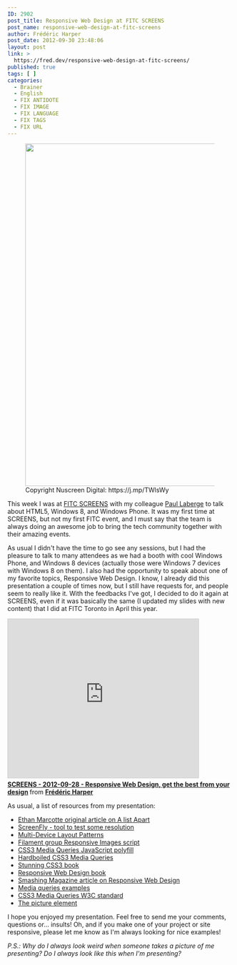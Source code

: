 ```yaml
---
ID: 2902
post_title: Responsive Web Design at FITC SCREENS
post_name: responsive-web-design-at-fitc-screens
author: Frédéric Harper
post_date: 2012-09-30 23:48:06
layout: post
link: >
  https://fred.dev/responsive-web-design-at-fitc-screens/
published: true
tags: [ ]
categories:
  - Brainer
  - English
  - FIX ANTIDOTE
  - FIX IMAGE
  - FIX LANGUAGE
  - FIX TAGS
  - FIX URL
---
```

<figure><img title="A35EiMKCYAE_t1i" src="http://fred.dev/wp-content/uploads/2012/09/A35EiMKCYAE_t1i.jpg" alt="" width="1024" height="768" /><figcaption> Copyright Nuscreen Digital: https://j.mp/TWlsWy</figcaption></figure>
This week I was at <a href="https://www.fitc.ca/events/about/?event=134" target="_blank" rel="noopener noreferrer">FITC SCREENS</a> with my colleague <a href="https://twitter.com/plaberge" target="_blank" rel="noopener noreferrer">Paul Laberge</a> to talk about HTML5, Windows 8, and Windows Phone. It was my first time at SCREENS, but not my first FITC event, and I must say that the team is always doing an awesome job to bring the tech community together with their amazing events.

As usual I didn't have the time to go see any sessions, but I had the pleasure to talk to many attendees as we had a booth with cool Windows Phone, and Windows 8 devices (actually those were Windows 7 devices with Windows 8 on them). I also had the opportunity to speak about one of my favorite topics, Responsive Web Design. I know, I already did this presentation a couple of times now, but I still have requests for, and people seem to really like it. With the feedbacks I've got, I decided to do it again at SCREENS, even if it was basically the same (I updated my slides with new content) that I did at FITC Toronto in April this year.

<p style="text-align:center">
  <div class="embed rich SlideShare">
    <iframe src="https://www.slideshare.net/slideshow/embed_code/key/oPldSfOja5kVM0" width="427" height="356" frameborder="0" marginwidth="0" marginheight="0" scrolling="no" style="border:1px solid #CCC;border-width:1px;margin-bottom:5px;max-width:100%" allowfullscreen> </iframe><div style="margin-bottom:5px">
      <strong> <a href="https://www.slideshare.net/fredericharper/screens-20120928-responsive-web-design-get-the-best-from-your-design" title="SCREENS - 2012-09-28 - Responsive Web Design, get the best from your design" target="_blank" rel="noopener noreferrer">SCREENS - 2012-09-28 - Responsive Web Design, get the best from your design</a> </strong> from <strong><a href="https://www.slideshare.net/fredericharper" target="_blank" rel="noopener noreferrer">Frédéric Harper</a></strong>
    </div>
  </div>
</p>

<p style="text-align:left">
  As usual, a list of resources from my presentation:
</p>

*   <a href="https://www.alistapart.com/articles/responsive-web-design/" target="_blank" rel="noopener noreferrer">Ethan Marcotte original article on A list Apart</a>
*   <a href="https://quirktools.com/screenfly/" target="_blank" rel="noopener noreferrer">ScreenFly - tool to test some resolution</a>
*   <a href="https://www.lukew.com/ff/entry.asp?1514" target="_blank" rel="noopener noreferrer">Multi-Device Layout Patterns</a>
*   <a href="https://filamentgroup.com/examples/responsive-images/" target="_blank" rel="noopener noreferrer">Filament group Responsive Images script</a>
*   <a href="https://code.google.com/p/css3-mediaqueries-js/" target="_blank" rel="noopener noreferrer">CSS3 Media Queries JavaScript polyfill</a>
*   <a href="https://stuffandnonsense.co.uk/blog/about/hardboiled_css3_media_queries" target="_blank" rel="noopener noreferrer">Hardboiled CSS3 Media Queries</a>
*   <a href="https://www.stunningcss3.com/index.php" target="_blank" rel="noopener noreferrer">Stunning CSS3 book</a>
*   <a href="https://www.abookapart.com/products/responsive-web-design" target="_blank" rel="noopener noreferrer">Responsive Web Design book</a>
*   <a href="https://www.smashingmagazine.com/2011/07/22/responsive-web-design-techniques-tools-and-design-strategies/" target="_blank" rel="noopener noreferrer">Smashing Magazine article on Responsive Web Design</a>
*   <a href="https://mediaqueri.es/" target="_blank" rel="noopener noreferrer">Media queries examples</a>
*   <a href="https://www.w3.org/TR/css3-mediaqueries/" target="_blank" rel="noopener noreferrer">CSS3 Media Queries W3C standard</a>
*   <a href="https://dvcs.w3.org/hg/html-proposals/raw-file/tip/responsive-images/responsive-images.html" target="_blank" rel="noopener noreferrer">The picture element</a>

I hope you enjoyed my presentation. Feel free to send me your comments, questions or... insults! Oh, and if you make one of your project or site responsive, please let me know as I'm always looking for nice examples!

*P.S.: Why do I always look weird when someone takes a picture of me presenting? Do I always look like this when I'm presenting?*